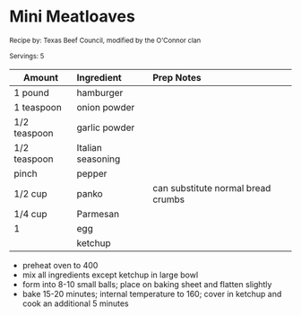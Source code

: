 # Mini Meatloaves

<small>Recipe by: Texas Beef Council, modified by the O'Connor clan</small>

<small>Servings: 5</small>

| Amount       | Ingredient        | Prep Notes                         |
| ------------ | :---------------- | :--------------------------------- |
| 1 pound      | hamburger         |                                    |
| 1 teaspoon   | onion powder      |                                    |
| 1/2 teaspoon | garlic powder     |                                    |
| 1/2 teaspoon | Italian seasoning |                                    |
| pinch        | pepper            |                                    |
| 1/2 cup      | panko             | can substitute normal bread crumbs |
| 1/4 cup      | Parmesan          |                                    |
| 1            | egg               |                                    |
|              | ketchup           |                                    |


- preheat oven to 400
- mix all ingredients except ketchup in large bowl
- form into 8-10 small balls; place on baking sheet and flatten slightly
- bake 15-20 minutes; internal temperature to 160; cover in ketchup and cook an additional 5 minutes

<!-- Tags:
- hamburger
- beef
- meatloaf
- easy
- freezable
-->

